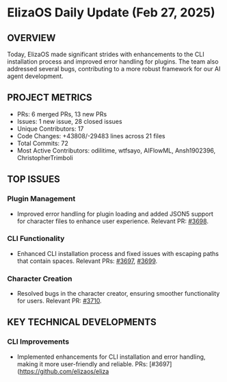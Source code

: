 # ElizaOS Daily Update (Feb 27, 2025)

## OVERVIEW 
Today, ElizaOS made significant strides with enhancements to the CLI installation process and improved error handling for plugins. The team also addressed several bugs, contributing to a more robust framework for our AI agent development.

## PROJECT METRICS
- PRs: 6 merged PRs, 13 new PRs
- Issues: 1 new issue, 28 closed issues
- Unique Contributors: 17
- Code Changes: +43808/-29483 lines across 21 files
- Total Commits: 72
- Most Active Contributors: odilitime, wtfsayo, AIFlowML, Ansh1902396, ChristopherTrimboli

## TOP ISSUES
### Plugin Management
- Improved error handling for plugin loading and added JSON5 support for character files to enhance user experience. Relevant PR: [#3698](https://github.com/elizaos/eliza/pull/3698).

### CLI Functionality
- Enhanced CLI installation process and fixed issues with escaping paths that contain spaces. Relevant PRs: [#3697](https://github.com/elizaos/eliza/pull/3697), [#3699](https://github.com/elizaos/eliza/pull/3699).

### Character Creation
- Resolved bugs in the character creator, ensuring smoother functionality for users. Relevant PR: [#3710](https://github.com/elizaos/eliza/pull/3710).

## KEY TECHNICAL DEVELOPMENTS
### CLI Improvements
- Implemented enhancements for CLI installation and error handling, making it more user-friendly and reliable. PRs: [#3697](https://github.com/elizaos/eliza